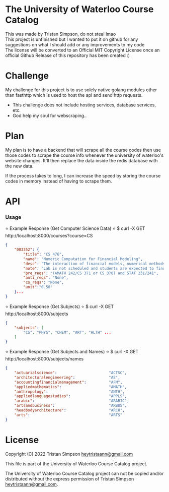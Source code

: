 # The University of Waterloo Course Catalog
This was made by Tristan Simpson, do not steal lmao
<br>
This project is unfinished but I wanted to put it on github for any suggestions on what I should add or any improvements to my code
<br>
The license will be converted to an Official MIT Copyright License once an official Github Release of this repository has been created :)


# Challenge
My challenge for this project is to use solely native golang modules
other than fasthttp which is used to host the api and send http requests.
- This challenge does not include hosting services, database services, etc.
- God help my soul for webscraping..

# Plan
My plan is to have a backend that will scrape all the course codes then use those codes
to scrape the course info whenever the university of waterloo's website changes.
It'll then replace the data inside the redis database with the new data.

If the process takes to long, I can increase the speed by storing the course codes in memory
instead of having to scrape them.


# API
<h3>Usage</h3>

⭐ Example Response (Get Computer Science Data)
⭐ $ curl -X GET http://localhost:8000/courses?course=CS
```json
{
    "003352": {
        "title": "CS 476",
        "name": "Numeric Computation for Financial Modeling",
        "desc": "The interaction of financial models, numerical methods, and computing environments. Basic  computational aspects of option pricing and hedging. Numerical methods for stochastic differential equations, strong and weak convergence. Generating correlated random numbers. Time-stepping methods. Finite difference methods for the Black-Scholes equation. Discretization, stability, convergence. Methods for portfolio optimization, effect of data errors on portfolio weights. ",
        "note": "Lab is not scheduled and students are expected to find time in open hours to complete their work. Students who receive a good grade in CS 335 may contact the instructor of CS 476 to seek admission without the formal prerequisites. Offered: W]",
        "pre_reqs": "(AMATH 242/CS 371 or CS 370) and STAT 231/241",
        "anti_reqs": "None",
        "co_reqs": "None",
        "unit":"0.50"
    }...
}
```

⭐ Example Response (Get Subjects)
⭐ $ curl -X GET http://localhost:8000/subjects
```json
{
    "subjects": [
        "CS", "PHYS", "CHEM", "ART", "HLTH" ...
    ]
}
```
⭐ Example Response (Get Subjects and Names)
⭐ $ curl -X GET http://localhost:8000/subjects/names

```json
{
    "actuarialscience":                       "ACTSC",
	"architecturalengineering":               "AE",
	"accountingfinancialmanagement":          "AFM",
	"appliedmathematics":                     "AMATH",
	"anthropology":                           "ANTH",
	"appliedlanguagestudies":                 "APPLS",
	"arabic":                                 "ARABIC",
	"artsandbusiness":                        "ARBUS",
	"headbodyarchitecture":                   "ARCH",
	"arts":                                   "ARTS"
}

```

# License
Copyright (C) 2022 Tristan Simpson <heytristaann@gmail.com>

This file is part of the University of Waterloo Course Catalog project.

The University of Waterloo Course Catalog project can not be copied and/or distributed without the express permission of Tristan Simpson <heytristaann@gmail.com>. 
